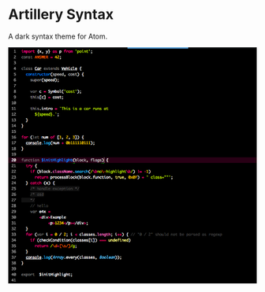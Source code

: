 # Artillery Syntax

A dark syntax theme for Atom.

![Screenshot](https://raw.githubusercontent.com/jensjns/artillery-syntax/master/screenshot.png)
